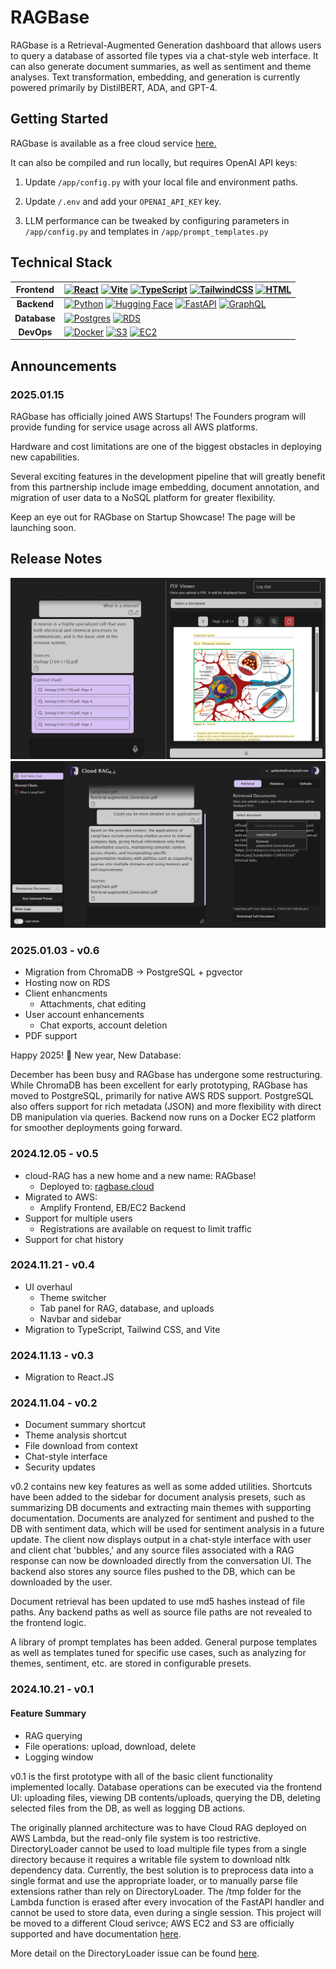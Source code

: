# RAGBase

RAGbase is a Retrieval-Augmented Generation dashboard that allows users to query a database of assorted file types via a chat-style web interface. It can also generate document summaries, as well as sentiment and theme analyses.
Text transformation, embedding, and generation is currently powered primarily by DistilBERT, ADA, and GPT-4.

## Getting Started

RAGbase is available as a free cloud service [here.](https://www.ragbase.cloud)

It can also be compiled and run locally, but requires OpenAI API keys:

1. Update <code>/app/config.py</code> with your local file and environment paths.

2. Update <code>/.env</code> and add your <code>OPENAI_API_KEY</code> key.

3. LLM performance can be tweaked by configuring parameters in <code>/app/config.py</code> and templates in <code>/app/prompt_templates.py</code>


## Technical Stack

| Frontend | [![React](https://img.shields.io/badge/React-%2320232a.svg?logo=react&logoColor=%2361DAFB)](#) [![Vite](https://img.shields.io/badge/Vite-646CFF?logo=vite&logoColor=fff)](#) [![TypeScript](https://img.shields.io/badge/TypeScript-3178C6?logo=typescript&logoColor=fff)](#) [![TailwindCSS](https://img.shields.io/badge/Tailwind%20CSS-%2338B2AC.svg?logo=tailwind-css&logoColor=white)](#) [![HTML](https://img.shields.io/badge/HTML-%23E34F26.svg?logo=html5&logoColor=white)](#) |
|:----------:|:-------------|
| **Backend** | [![Python](https://img.shields.io/badge/Python-3776AB?logo=python&logoColor=fff)](#) [![Hugging Face](https://img.shields.io/badge/Hugging%20Face-FFD21E?logo=huggingface&logoColor=000)](#) [![FastAPI](https://img.shields.io/badge/FastAPI-009485.svg?logo=fastapi&logoColor=white)](#) [![GraphQL](https://img.shields.io/badge/GraphQL-E10098.svg?logo=graphql&logoColor=white)](#)|
| **Database** | [![Postgres](https://img.shields.io/badge/Postgres-%23316192.svg?logo=postgresql&logoColor=white)](#) [![RDS](https://img.shields.io/badge/RDS-527FFF.svg?logo=amazonrds&logoColor=white)](#)||
| **DevOps** | [![Docker](https://img.shields.io/badge/Docker-2496ED?logo=docker&logoColor=fff)](#) [![S3](https://img.shields.io/badge/S3-569A31.svg?logo=amazons3&logoColor=white)](#) [![EC2](https://img.shields.io/badge/EC2-FF9900.svg?logo=amazonec2&logoColor=white)](#) 

## Announcements

### 2025.01.15

RAGbase has officially joined AWS Startups! The Founders program will provide funding for service usage across all AWS platforms.

Hardware and cost limitations are one of the biggest obstacles in deploying new capabilities.

Several exciting features in the development pipeline that will greatly benefit from this partnership include image embedding, document annotation, and migration of user data to a NoSQL platform for greater flexibility.

Keep an eye out for RAGbase on Startup Showcase! The page will be launching soon.


## Release Notes
<img src="https://github.com/arunwidjaja/cloud-RAG/blob/main/assets/readme/screenshot.PNG" />
<img src="https://github.com/arunwidjaja/cloud-RAG/blob/main/assets/readme/v0.6.PNG" />

### 2025.01.03 - v0.6
- Migration from ChromaDB -> PostgreSQL + pgvector
- Hosting now on RDS
- Client enhancments
  - Attachments, chat editing 
- User account enhancements
  - Chat exports, account deletion  
- PDF support

Happy 2025! 🎉 New year, New Database:

December has been busy and RAGbase has undergone some restructuring.
While ChromaDB has been excellent for early prototyping, RAGbase has moved to PostgreSQL, primarily for native AWS RDS support.
PostgreSQL also offers support for rich metadata (JSON) and more flexibility with direct DB manipulation via queries.
Backend now runs on a Docker EC2 platform for smoother deployments going forward.

### 2024.12.05 - v0.5
- cloud-RAG has a new home and a new name: RAGbase!
    - Deployed to: [ragbase.cloud](https://www.ragbase.cloud/landing)
- Migrated to AWS:
    - Amplify Frontend, EB/EC2 Backend 
- Support for multiple users
  - Registrations are available on request to limit traffic 
- Support for chat history

### 2024.11.21 - v0.4
- UI overhaul
  - Theme switcher
  - Tab panel for RAG, database, and uploads
  - Navbar and sidebar
- Migration to TypeScript, Tailwind CSS, and Vite

### 2024.11.13 - v0.3
- Migration to React.JS

### 2024.11.04 - v0.2
- Document summary shortcut
- Theme analysis shortcut
- File download from context
- Chat-style interface
- Security updates

v0.2 contains new key features as well as some added utilities. Shortcuts have been added to the sidebar for document analysis presets, such as summarizing DB documents and extracting main themes with supporting documentation. Documents are analyzed for sentiment and pushed to the DB with sentiment data, which will be used for sentiment analysis in a future update. The client now displays output in a chat-style interface with user and client chat 'bubbles,' and any source files associated with a RAG response can now be downloaded directly from the conversation UI. The backend also stores any source files pushed to the DB, which can be downloaded by the user.

Document retrieval has been updated to use md5 hashes instead of file paths. Any backend paths as well as source file paths are not revealed to the frontend logic.

A library of prompt templates has been added. General purpose templates as well as templates tuned for specific use cases, such as analyzing for themes, sentiment, etc. are stored in configurable presets.

### 2024.10.21 - v0.1

#### Feature Summary
- RAG querying
- File operations: upload, download, delete
- Logging window

v0.1 is the first prototype with all of the basic client functionality implemented locally. Database operations can be executed via the frontend UI: uploading files, viewing DB contents/uploads, querying the DB, deleting selected files from the DB, as well as logging DB actions.

The originally planned architecture was to have Cloud RAG deployed on AWS Lambda, but the read-only file system is too restrictive. DirectoryLoader cannot be used to load multiple file types from a single directory because it requires a writable file system to download nltk dependency data. Currently, the best solution is to preprocess data into a single format and use the appropriate loader, or to manually parse file extensions rather than rely on DirectoryLoader. The /tmp folder for the Lambda function is erased after every invocation of the FastAPI handler and cannot be used to store data, even during a single session. This project will be moved to a different Cloud serivce; AWS EC2 and S3 are officially supported and have documentation [here](https://docs.trychroma.com/deployment/aws).

More detail on the DirectoryLoader issue can be found [here](https://github.com/langchain-ai/langchain/issues/17936#issuecomment-2021689653).
